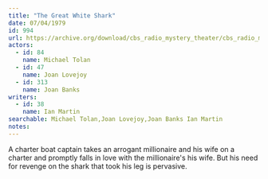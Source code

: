 ```yaml
---
title: "The Great White Shark"
date: 07/04/1979
id: 994
url: https://archive.org/download/cbs_radio_mystery_theater/cbs_radio_mystery_theater-0951-1000.zip/cbs_radio_mystery_theater-0951-1000%2Fcbsrmt_0994_the_great_white_shark.mp3
actors:  
  - id: 84
    name: Michael Tolan  
  - id: 47
    name: Joan Lovejoy  
  - id: 313
    name: Joan Banks
writers:  
  - id: 38
    name: Ian Martin
searchable: Michael Tolan,Joan Lovejoy,Joan Banks Ian Martin
notes:  
---
```

A charter boat captain takes an arrogant millionaire and his wife on a charter and promptly falls in love with the millionaire's his wife. But his need for revenge on the shark that took his leg is pervasive.